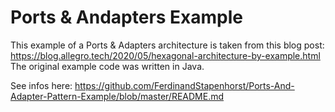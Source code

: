 # Ports & Andapters Example

This example of a Ports & Adapters architecture is taken from this blog post: https://blog.allegro.tech/2020/05/hexagonal-architecture-by-example.html
The original example code was written in Java.

See infos here:
https://github.com/FerdinandStapenhorst/Ports-And-Adapter-Pattern-Example/blob/master/README.md
